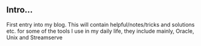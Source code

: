 ## Intro...

First entry into my blog. This will contain helpful/notes/tricks and solutions etc. for some of the tools I use in my daily life, they include mainly, Oracle, Unix and Streamserve
